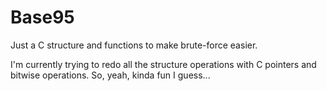# Base95
Just a C structure and functions to make brute-force easier.

I'm currently trying to redo all the structure operations with C pointers and bitwise operations.
So, yeah, kinda fun I guess...
